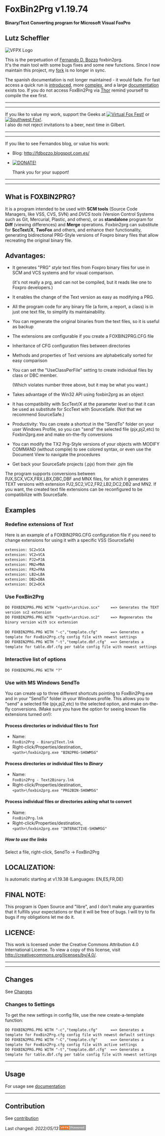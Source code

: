 # FoxBin2Prg v1.19.74
**Binary/Text Converting program for Microsoft Visual FoxPro**

## Lutz Scheffler
![VFPX Logo](https://vfpx.github.io/images/vfpxbanner_small.gif)

This is the perpetuation of [Fernando D. Bozzo](https://github.com/fdbozzo) foxbin2prg.  
It's the main tool with some bugs fixes and some new functions.
Since I now maintain this project, my [fork](https://github.com/lscheffler/foxbin2prg) is no longer in sync.

The spanish documentation is not longer maintained - it would fade.
For fast access a quick run is [introduced](#use-foxbin2prg), more [complex](./docs/FoxBin2Prg_Run.md#usage-1), and a large [documentation](./docs/FoxBin2Prg.md) exists too.
If you do not access FoxBin2Prg via [Thor](https://github.com/VFPX/Thor) remind yourself to compile the exe first.   

---
---
If you like to value my work, support the Geeks at 
[![Virtual Fox Fest!](https://virtualfoxfest.com/images/ZoomFoxSmall.png)](https://virtualfoxfest.com/) or [![Southwest Fox!](http://www.swfox.net/images/KokoWhite.jpg)](https://www.swfox.net).  
I also do not reject invitations to a beer, next time in Gilbert.

---
---


If you like to see Fernandos blog, or value his work:   
- Blog: http://fdbozzo.blogspot.com.es/
- [![DONATE!](http://www.pngall.com/wp-content/uploads/2016/05/PayPal-Donate-Button-PNG-File-180x100.png)](https://www.paypal.com/cgi-bin/webscr?cmd=_donations&amp;business=fdbozzo%40gmail%2ecom&amp;lc=ES&amp;item_name=FoxBin2Prg&amp;item_number=FoxBin2Prg&amp;currency_code=USD&amp;bn=PP%2dDonationsBF%3abtn_donateCC_LG%2egif%3aNonHosted) 

    Thank you for your support!

---
---

## What is FOXBIN2PRG?
It is a program intended to be used with **SCM tools** (Source Code Managers, like VSS, CVS, SVN)
and *DVCS tools* (Version Control Systems such as Git, Mercurial, Plastic, and others),
or as **standalone** program for **Diff** (viewing differences) and **Merge** operations.
Foxbin2prg can substitute for **SccText/X**, **TwoFox** and others,
and enhance their functionality, generating bidirectional PRG-Style versions of Foxpro binary files that allow recreating the original binary file.

## Advantages:

* It generates "PRG" _style_ text files from Foxpro binary files for use in SCM and VCS systems and for visual comparison.

    (it's not really a prg, and can not be compiled, but it reads like one to Foxpro developers.)
* It enables the change of the Text version as easy as modifying a PRG.
* All the program code for any binary file (a form, a report, a class) is in just one text file, to simplify its maintainability.
* You can regenerate the original binaries from the text files, so it is useful as backup
* The extensions are configurable if you create a FOXBIN2PRG.CFG file
* Inheritance of CFG configuration files between directories
* Methods and properties of Text versions are alphabetically sorted for easy comparison
* You can set the "UseClassPerFile" setting to create individual files by class or DBC member. 

    (Which violates number three above, but it may be what you want.) 
* Takes advantage of the Win32 API using foxbin2prg as an object
* It has compatibility with SccText/X at the parameter level so that it can be used as substitute for SccText with SourceSafe. (Not that we recommend SourceSafe.)
* Productivity: You can create a shortcut in the "SendTo" folder on your user Windows Profile, so you can "send" the selected file (pjx,pj2,etc) to Foxbin2prg.exe and make on-the-fly conversions
* You can modify the TX2 Prg-Style versions of your objects with MODIFY COMMAND (without compile) to see colored syntax, or even use the Document View to navigate the procedures
* Get back your SourceSafe projects (.pjx) from their .pjm file

The program supports conversions between PJX,SCX,VCX,FRX,LBX,DBC,DBF and MNX files, for which it generates TEXT versions with extension PJ2,SC2,VC2,FR2,LB2,DC2,DB2 and MN2. If you want, the created text file extensions can be reconfigured to be compatibilize with SourceSafe.

## Examples
### Redefine extensions of _Text_ 
Here is an example of a FOXBIN2PRG.CFG configuration file if you need to change extensions for using it with a specific VSS (SourceSafe)
```
extension: SC2=SCA
extension: VC2=VCA
extension: PJ2=PJA
extension: MN2=MNA
extension: FR2=FRA
extension: LB2=LBA
extension: DB2=DBA
extension: DC2=DCA
```

### Use FoxBin2Prg
```
DO FOXBIN2PRG.PRG WITH "<path>\archivo.scx"     ==> Generates the TEXT version sc2 extension
DO FOXBIN2PRG.PRG WITH "<path>\archivo.sc2"     ==> Regenerates the binary version with scx extension

DO FOXBIN2PRG.PRG WITH "-c","template.cfg"      ==> Generates a template for FoxBin2Prg.cfg config file with newest settings
DO FOXBIN2PRG.PRG WITH "-t","template.dbf.cfg"  ==> Generates a template for table.dbf.cfg per table config file with newest settings
```

### Interactive list of options
```
DO FOXBIN2PRG.PRG WITH "?"
```

### Use with MS Windows SendTo
You can create up to three different shortcuts pointing to FoxBin2Prg.exe and in your "SendTo" folder in your Windows profile. This allows you to "send" a selected file (pjx,pj2,etc) to the selected option, and make on-the-fly conversions. (Make sure you have the option for seeing known file extensions turned on!):

#### Process directories or individual files to _Text_
- Name:  
  `FoxBin2Prg - Binary2Text.lnk`   
- Right-click/Properties/destination_    
  `<path>\foxbin2prg.exe "BIN2PRG-SHOWMSG"` 
#### Process directories or individual files to _Binary_
- Name:  
  `FoxBin2Prg - Text2Binary.lnk`   
- Right-click/Properties/destination_    
  `<path>\foxbin2prg.exe "PRG2BIN-SHOWMSG"` 
#### Process individual files or directories asking what to convert
- Name:  
  `FoxBin2Prg.lnk`   
- Right-click/Properties/destination_    
  `<path>\foxbin2prg.exe "INTERACTIVE-SHOWMSG"` 

##### How to use the links
Select a file, right-click, SendTo -> FoxBin2Prg

## LOCALIZATION:
Is automatic starting at v1.19.38 (Languages: EN,ES,FR,DE)

## FINAL NOTE:
This program is Open Source and "libre", and I don't make any guaranties that it fulfills your expectations or that it will be free of bugs.
I will try to fix bugs if my obligations let me do it.

## LICENCE:
This work is licensed under the Creative Commons Attribution 4.0 International License.
To view a copy of this license, visit http://creativecommons.org/licenses/by/4.0/.

---
---
## Changes
See [Changes](./docs/FoxBin2Prg_Changes.md)

### Changes to Settings
To get the new settings in config file, use the new create-a-template function:

```
DO FOXBIN2PRG.PRG WITH "-c","template.cfg"      ==> Generates a template for FoxBin2Prg.cfg config file with newest default settings
DO FOXBIN2PRG.PRG WITH "-C","template.cfg"      ==> Generates a template for FoxBin2Prg.cfg config file with active settings
DO FOXBIN2PRG.PRG WITH "-t","template.dbf.cfg"  ==> Generates a template for table.dbf.cfg per table config file with newest settings
```

----
## Usage
For usage see [documentation](./docs/FoxBin2Prg.md)

----
## Contribution
See [contribution](./.github/CONTRIBUTING.md)

Last changed: _2022/05/13_ ![Picture](./docs/pictures/vfpxpoweredby_alternative.gif)